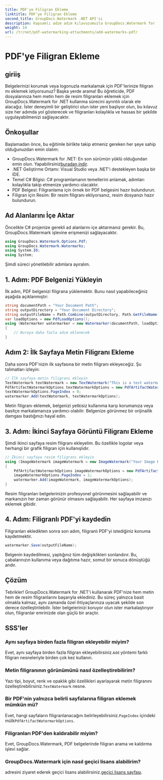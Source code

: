 ```yaml
---
title: PDF'ye Filigran Ekleme
linktitle: PDF'ye Filigran Ekleme
second_title: GroupDocs.Watermark .NET API'si
description: Kapsamlı adım adım kılavuzumuzla GroupDocs.Watermark for .NET'i kullanarak PDF'lerinize metin ve resim filigranlarını nasıl ekleyeceğinizi öğrenin.
weight: 14
url: /tr/net/pdf-watermarking-attachments/add-watermarks-pdf/
---
```


# PDF'ye Filigran Ekleme

## giriiş
Belgelerinizi korumak veya logonuzla markalamak için PDF'lerinize filigran mı eklemek istiyorsunuz? Başka yerde arama! Bu öğreticide, PDF dosyalarınıza hem metin hem de resim filigranları eklemek için GroupDocs.Watermark for .NET kullanma sürecini ayrıntılı olarak ele alacağız. İster deneyimli bir geliştirici olun ister yeni başlıyor olun, bu kılavuz size her adımda yol gösterecek ve filigranları kolaylıkla ve hassas bir şekilde uygulayabilmenizi sağlayacaktır.
## Önkoşullar
Başlamadan önce, bu eğitimle birlikte takip etmeniz gereken her şeye sahip olduğunuzdan emin olalım:
-  GroupDocs.Watermark for .NET: En son sürümün yüklü olduğundan emin olun. Yapabilirsiniz[buradan indir](https://releases.groupdocs.com/Watermark/net/).
- .NET Geliştirme Ortamı: Visual Studio veya .NET'i destekleyen başka bir IDE.
- Temel C# Bilgisi: C# programlamanın temellerini anlamak, adımları kolaylıkla takip etmenize yardımcı olacaktır.
- PDF Belgesi: Filigranlama için örnek bir PDF belgesini hazır bulundurun.
- Filigran için Resim: Bir resim filigranı ekliyorsanız, resim dosyanızı hazır bulundurun.
## Ad Alanlarını İçe Aktar
Öncelikle C# projenize gerekli ad alanlarını içe aktarmanız gerekir. Bu, GroupDocs.Watermark işlevine erişmenizi sağlayacaktır.
```csharp
using GroupDocs.Watermark.Options.Pdf;
using GroupDocs.Watermark.Watermarks;
using System.IO;
using System;
```
Şimdi süreci yönetilebilir adımlara ayıralım.
## 1. Adım: PDF Belgenizi Yükleyin
İlk adım, PDF belgenizi filigrana yüklemektir. Bunu nasıl yapabileceğiniz aşağıda açıklanmıştır:
```csharp
string documentPath = "Your Document Path";
string outputDirectory = "Your Document Directory";
string outputFileName = Path.Combine(outputDirectory, Path.GetFileName(documentPath));
var loadOptions = new PdfLoadOptions();
using (Watermarker watermarker = new Watermarker(documentPath, loadOptions))
{
    // Buraya daha fazla adım eklenecek
}
```
## Adım 2: İlk Sayfaya Metin Filigranı Ekleme
Daha sonra PDF'nizin ilk sayfasına bir metin filigranı ekleyeceğiz. Şu talimatları izleyin:
```csharp
// İlk sayfaya metin filigranı ekleyin
TextWatermark textWatermark = new TextWatermark("This is a test watermark", new Font("Arial", 8));
PdfArtifactWatermarkOptions textWatermarkOptions = new PdfArtifactWatermarkOptions();
textWatermarkOptions.PageIndex = 0;
watermarker.Add(textWatermark, textWatermarkOptions);
```

Metin filigranı eklemek, belgenizi yetkisiz kullanıma karşı korumanıza veya basitçe markalamanıza yardımcı olabilir. Belgenize görünmez bir orijinallik damgası bastığınızı hayal edin.
## 3. Adım: İkinci Sayfaya Görüntü Filigranı Ekleme
Şimdi ikinci sayfaya resim filigranı ekleyelim. Bu özellikle logolar veya herhangi bir grafik filigran için kullanışlıdır.
```csharp
// İkinci sayfaya resim filigranı ekleyin
using (ImageWatermark imageWatermark = new ImageWatermark("Your Image Path"))
{
    PdfArtifactWatermarkOptions imageWatermarkOptions = new PdfArtifactWatermarkOptions();
    imageWatermarkOptions.PageIndex = 1;
    watermarker.Add(imageWatermark, imageWatermarkOptions);
}
```

Resim filigranları belgelerinizin profesyonel görünmesini sağlayabilir ve markanızın her zaman görünür olmasını sağlayabilir. Her sayfaya imzanızı eklemek gibidir.
## 4. Adım: Filigranlı PDF'yi kaydedin
Filigranları ekledikten sonra son adım, filigranlı PDF'yi istediğiniz konuma kaydetmektir.
```csharp
watermarker.Save(outputFileName);
```
Belgenin kaydedilmesi, yaptığınız tüm değişiklikleri sonlandırır. Bu, çabalarınızın kullanıma veya dağıtıma hazır, somut bir sonuca dönüştüğü andır.
## Çözüm
Tebrikler! GroupDocs.Watermark for .NET'i kullanarak PDF'nize hem metin hem de resim filigranlarını başarıyla eklediniz. Bu süreç yalnızca basit olmakla kalmaz, aynı zamanda özel ihtiyaçlarınıza uyacak şekilde son derece özelleştirilebilir. İster belgelerinizi koruyor olun ister markalaştırıyor olun, filigranlar emrinizde olan güçlü bir araçtır.
## SSS'ler
### Aynı sayfaya birden fazla filigran ekleyebilir miyim?
 Evet, aynı sayfaya birden fazla filigran ekleyebilirsiniz.`Add` yöntemi farklı filigran nesneleriyle birden çok kez kullanın.
### Metin filigranının görünümünü nasıl özelleştirebilirim?
 Yazı tipi, boyut, renk ve opaklık gibi özellikleri ayarlayarak metin filigranını özelleştirebilirsiniz.`TextWatermark` nesne.
### Bir PDF'nin yalnızca belirli sayfalarına filigran eklemek mümkün mü?
 Evet, hangi sayfaların filigranlanacağını belirleyebilirsiniz.`PageIndex` içindeki mülk`PdfArtifactWatermarkOptions`.
### Filigranları PDF'den kaldırabilir miyim?
Evet, GroupDocs.Watermark, PDF belgelerinde filigran arama ve kaldırma işlevi sağlar.
### GroupDocs.Watermark için nasıl geçici lisans alabilirim?
adresini ziyaret ederek geçici lisans alabilirsiniz.[geçici lisans sayfası](https://purchase.groupdocs.com/temporary-license/).